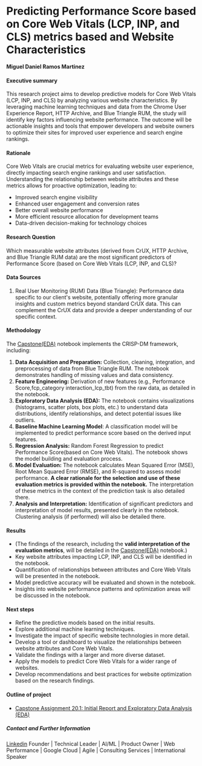 # Predicting Performance Score based on Core Web Vitals (LCP, INP, and CLS) metrics based and Website Characteristics

**Miguel Daniel Ramos Martinez**

#### Executive summary
This research project aims to develop predictive models for Core Web Vitals (LCP, INP, and CLS) by analyzing various website characteristics. By leveraging machine learning techniques and data from the Chrome User Experience Report, HTTP Archive, and Blue Triangle RUM, the study will identify key factors influencing website performance. The outcome will be actionable insights and tools that empower developers and website owners to optimize their sites for improved user experience and search engine rankings.

#### Rationale
Core Web Vitals are crucial metrics for evaluating website user experience, directly impacting search engine rankings and user satisfaction. Understanding the relationship between website attributes and these metrics allows for proactive optimization, leading to:

* Improved search engine visibility
* Enhanced user engagement and conversion rates
* Better overall website performance
* More efficient resource allocation for development teams
* Data-driven decision-making for technology choices

#### Research Question

Which measurable website attributes (derived from CrUX, HTTP Archive, and Blue Triangle RUM data) are the most significant predictors of Performance Score (based on Core Web Vitals (LCP, INP, and CLS)?

#### Data Sources
1. Real User Monitoring (RUM) Data (Blue Triangle): Performance data specific to our client's website, potentially offering more granular insights and custom metrics beyond standard CrUX data. This can complement the CrUX data and provide a deeper understanding of our specific context.

#### Methodology

The [Capstone(EDA)](Capstone(EDA).ipynb) notebook implements the CRISP-DM framework, including:

1. **Data Acquisition and Preparation:** Collection, cleaning, integration, and preprocessing of data from Blue Triangle RUM. The notebook demonstrates handling of missing values and data consistency.
2. **Feature Engineering:** Derivation of new features (e.g., Performance Score,fcp_category interaction_lcp_tbt) from the raw data, as detailed in the notebook.
3. **Exploratory Data Analysis (EDA):** The notebook contains visualizations (histograms, scatter plots, box plots, etc.) to understand data distributions, identify relationships, and detect potential issues like outliers.
4. **Baseline Machine Learning Model**: A classification model will be implemented to predict performance score based on the derived input features.
5. **Regression Analysis:** Random Forest Regression to predict Performance Score(based on Core Web Vitals). The notebook shows the model building and evaluation process.
6. **Model Evaluation:** The notebook calculates Mean Squared Error (MSE), Root Mean Squared Error (RMSE), and R-squared to assess model performance. **A clear rationale for the selection and use of these evaluation metrics is provided within the notebook.** The interpretation of these metrics in the context of the prediction task is also detailed there.
7. **Analysis and Interpretation:** Identification of significant predictors and interpretation of model results, presented clearly in the notebook. Clustering analysis (if performed) will also be detailed there.

#### Results
* (The findings of the research, including the **valid interpretation of the evaluation metrics**, will be detailed in the [Capstone(EDA)](Capstone(EDA).ipynb) notebook.)
* Key website attributes impacting LCP, INP, and CLS will be identified in the notebook.
* Quantification of relationships between attributes and Core Web Vitals will be presented in the notebook.
* Model predictive accuracy will be evaluated and shown in the notebook.
* Insights into website performance patterns and optimization areas will be discussed in the notebook.

#### Next steps
* Refine the predictive models based on the initial results.
* Explore additional machine learning techniques.
* Investigate the impact of specific website technologies in more detail.
* Develop a tool or dashboard to visualize the relationships between website attributes and Core Web Vitals.
* Validate the findings with a larger and more diverse dataset.
* Apply the models to predict Core Web Vitals for a wider range of websites.
* Develop recommendations and best practices for website optimization based on the research findings.

#### Outline of project

- [Capstone Assignment 20.1: Initial Report and Exploratory Data Analysis (EDA)](Capstone(EDA).ipynb)


##### Contact and Further Information
[Linkedin](https://www.linkedin.com/in/mdrmtz/)
Founder | Technical Leader | AI/ML | Product Owner | Web Performance | Google Cloud | Agile | Consulting Services | International Speaker

